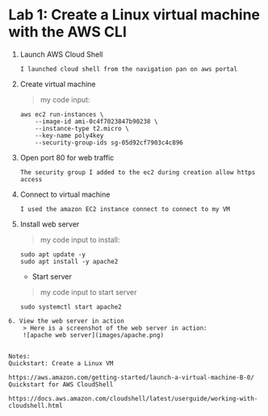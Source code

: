 # Lab 1: Create a Linux virtual machine with the AWS CLI


1. Launch AWS Cloud Shell

    ```
    I launched cloud shell from the navigation pan on aws portal
    ```

2. Create virtual machine

    > my code input:
    ```
    aws ec2 run-instances \
        --image-id ami-0c4f7023847b90238 \
        --instance-type t2.micro \
        --key-name poly4key
        --security-group-ids sg-05d92cf7903c4c896
    ```
3. Open port 80 for web traffic
    ```
    The security group I added to the ec2 during creation allow https access
    ```
4. Connect to virtual machine
     ```
    I used the amazon EC2 instance connect to connect to my VM
    ```
5. Install web server   
    >my code input to install:
    ```
    sudo apt update -y
    sudo apt install -y apache2
    ```
    * Start server

    >my code input to start server
    ```
    sudo systemctl start apache2
```
6. View the web server in action
    > Here is a screenshot of the web server in action:
    ![apache web server](images/apache.png)


Notes:
Quickstart: Create a Linux VM

https://aws.amazon.com/getting-started/launch-a-virtual-machine-B-0/
Quickstart for AWS CloudShell

https://docs.aws.amazon.com/cloudshell/latest/userguide/working-with-cloudshell.html